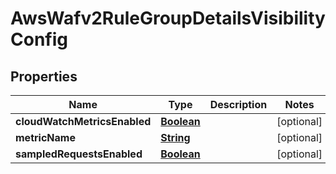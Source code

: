 

# AwsWafv2RuleGroupDetailsVisibilityConfig


## Properties

| Name | Type | Description | Notes |
|------------ | ------------- | ------------- | -------------|
|**cloudWatchMetricsEnabled** | [**Boolean**](Boolean.md) |  |  [optional] |
|**metricName** | [**String**](String.md) |  |  [optional] |
|**sampledRequestsEnabled** | [**Boolean**](Boolean.md) |  |  [optional] |



